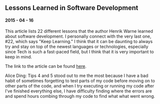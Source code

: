 ## Lessons Learned in Software Development

#### 2015 - 04 - 16

This article lists 22 different lessons that the author Henrik Warne learned about software development. I personally connect with the very last one, #22, which says "Keep Learning." I think that it can be daunting to always try and stay on top of the newest languages or technologies, especially since Tech is such a fast-paced field, but I think that it is very important to keep in mind.

The link to the article can be found [here](https://henrikwarne.com/2015/04/16/lessons-learned-in-software-development/).


Alice Ding: Tips 4 and 5 stood out to me the most because I have a bad habit of sometimes forgetting to test parts of my code before moving on to other parts of the code, and when I try executing or running my code after I've finished everything else, I have difficulty finding where the errors are and spend hours combing through my code to find what what went wrong.